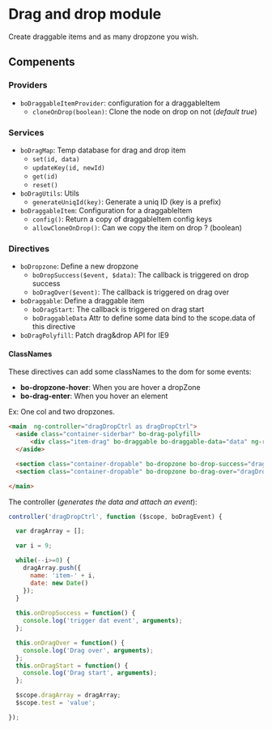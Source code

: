 # Drag and drop module

Create draggable items and as many dropzone you wish.

## Compenents

### Providers

- `boDraggableItemProvider`: configuration for a draggableItem
  - `cloneOnDrop(boolean)`: Clone the node on drop on not (*default true*)

### Services

- `boDragMap`: Temp database for drag and drop item
    - `set(id, data)`
    - `updateKey(id, newId)`
    - `get(id)`
    - `reset()`
- `boDragUtils`:  Utils
    - `generateUniqId(key)`: Generate a uniq ID (key is a prefix)
- `boDraggableItem`: Configuration for a draggableItem
  - `config()`: Return a copy of draggableItem config keys
  - `allowCloneOnDrop()`: Can we copy the item on drop ? (boolean)


### Directives

- `boDropzone`: Define a new dropzone
    - `boDropSuccess($event, $data)`: The callback is triggered on drop success
    - `boDragOver($event)`: The callback is triggered on drag over
- `boDraggable`: Define a draggable item
    - `boDragStart`: The callback is triggered on drag start
    - `boDraggableData` Attr to define some data bind to the scope.data of this directive
- `boDragPolyfill`: Patch drag&drop API for IE9

#### ClassNames

These directives can add some classNames to the dom for some events:
- **bo-dropzone-hover**: When you are hover a dropZone
- **bo-drag-enter**: When you hover an element

Ex: One col and two dropzones.
```html
<main  ng-controller="dragDropCtrl as dragDropCtrl">
  <aside class="container-siderbar" bo-drag-polyfill>
      <div class="item-drag" bo-draggable bo-draggable-data="data" ng-repeat="data in dragArray track by $index" bo-drag-start="dragDropCtrl.onDragStart($index, data)">item-{{$index + 1}}</div>
  </aside>

  <section class="container-dropable" bo-dropzone bo-drop-success="dragDropCtrl.onDropSuccess($event, $data, test)"></section>
  <section class="container-dropable" bo-dropzone bo-drag-over="dragDropCtrl.onDragOver($event, test)"></section>

</main>
```

The controller (*generates the data and attach an event*):
```js
controller('dragDropCtrl', function ($scope, boDragEvent) {

  var dragArray = [];

  var i = 9;

  while(--i>=0) {
    dragArray.push({
      name: 'item-' + i,
      date: new Date()
    });
  }
  
  this.onDropSuccess = function() {
    console.log('trigger dat event', arguments);
  };

  this.onDragOver = function() {
    console.log('Drag over', arguments);
  };
  this.onDragStart = function() {
    console.log('Drag start', arguments);
  };

  $scope.dragArray = dragArray;
  $scope.test = 'value';

});
```
